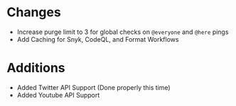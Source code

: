# Changes
- Increase purge limit to 3 for global checks on `@everyone` and `@here` pings
- Add Caching for Snyk, CodeQL, and Format Workflows

# Additions 
- Added Twitter API Support (Done properly this time)
- Added Youtube API Support
